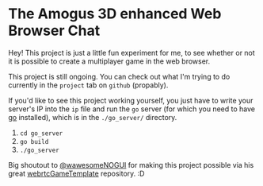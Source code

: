 # The Amogus 3D enhanced Web Browser Chat

Hey! This project is just a little fun experiment for me, to see whether or not it is possible to create a multiplayer game in the web browser.

This project is still ongoing. You can check out what I'm trying to do currently in the `project` tab on `github` (propably).

If you'd like to see this project working yourself, you just have to write your server's IP into the `ip` file and run the `go` server (for which you need to have [go](https://golang.org/) installed), which is in the `./go_server/` directory.

1. `cd go_server`
2. `go build`
3. `./go_server`

Big shoutout to [@wawesomeNOGUI](https://github.com/wawesomeNOGUI/) for making this project possible via his great [webrtcGameTemplate](https://github.com/wawesomeNOGUI/webrtcGameTemplate) repository. :D